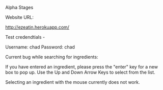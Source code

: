 Alpha Stages
 
Website URL:

http://ezeatin.herokuapp.com/

Test credendtials - 

Username: chad
Password: chad


Current bug while searching for ingredients:

If you have entered an ingredient, please press the "enter" key for a new box to pop up. Use the Up and Down Arrow Keys to select from the list.

Selecting an ingredient with the mouse currently does not work.
